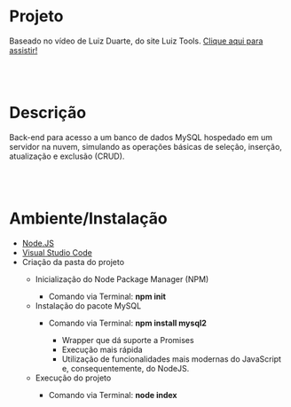 <h1>Projeto</h1>
<p>
  Baseado no vídeo de Luiz Duarte, do site Luiz Tools.
  <a href="https://youtu.be/2XBWTEbGw4w">Clique aqui para assistir!</a>
</p>
<br><br>
<h1>Descrição</h1>
<p>Back-end para acesso a um banco de dados MySQL hospedado em um servidor na nuvem, simulando as operações básicas de seleção, inserção, atualização e exclusão (CRUD).</p>
<br><br>
<h1>Ambiente/Instalação</h1>
<ul>
  <li><a href="https://nodejs.org">Node.JS</a></li>
  <li><a href="https://code.visualstudio.com/">Visual Studio Code</a></li>
  <li>Criação da pasta do projeto</li>
  <ul>
    <li>Inicialização do Node Package Manager (NPM)</li>
    <ul>
      <li>Comando via Terminal: <strong>npm init</strong></li>
    </ul>
    <li>Instalação do pacote MySQL</li>
    <ul>
      <li>Comando via Terminal: <strong>npm install mysql2</strong></li>
      <ul>
        <li>Wrapper que dá suporte a Promises</li>
        <li>Execução mais rápida</li>
        <li>Utilização de funcionalidades mais modernas do JavaScript e, consequentemente, do NodeJS.</li>
      </ul>
    </ul>
    <li>Execução do projeto</li>
    <ul>
      <li>Comando via Terminal: <strong>node index</strong></li>
    </ul>
  <ul>
</ul>
